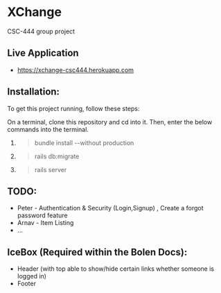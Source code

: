 # XChange

CSC-444 group project

## Live Application
* https://xchange-csc444.herokuapp.com

## Installation:
To get this project running, follow these steps: 

 On a terminal, clone this repository and cd into it. Then, enter the below commands into the terminal. 
1. >bundle install --without production 
2. >rails db:migrate
3. >rails server 


## TODO:
* Peter - Authentication & Security (Login,Signup) , Create a forgot password feature
* Arnav - Item Listing
* ...

## IceBox (Required within the Bolen Docs):
* Header (with top able to show/hide certain links whether someone is logged in)
* Footer